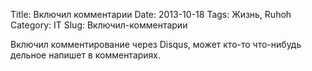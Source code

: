 Title: Включил комментарии
Date: 2013-10-18
Tags: Жизнь, Ruhoh
Category: IT
Slug: Включил-комментарии

Включил комментирование через Disqus, может кто-то
что-нибудь дельное напишет в комментариях.
